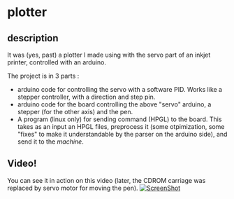 # plotter

## description
It was (yes, past) a plotter I made using with the servo part of an inkjet printer, controlled with an arduino.

The project is in 3 parts : 
* arduino code for controlling the servo with a software PID. Works like a stepper controller, with a direction and step pin.
* arduino code for the board controlling the above "servo" arduino, a stepper (for the other axis) and the pen.
* A program (linux only) for sending command (HPGL) to the board. This takes as an input an HPGL files, preprocess it (some otpimization, some "fixes" to make it understandable by the parser on the arduino side), and send it to the *machine*.

## Video!
You can see it in action on this video (later, the CDROM carriage was replaced by servo motor for moving the pen).
[![ScreenShot](http://img.youtube.com/vi/7M0CELHHC6E/0.jpg)](https://www.youtube.com/watch?v=7M0CELHHC6E)
